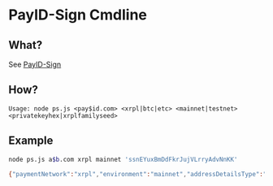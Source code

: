 # PayID-Sign Cmdline

  
## What?
See [PayID-Sign](https://github.com/codetsunami/payid-sign)
  
## How?
```
Usage: node ps.js <pay$id.com> <xrpl|btc|etc> <mainnet|testnet> <privatekeyhex|xrplfamilyseed>
```
## Example
```bash
node ps.js a$b.com xrpl mainnet 'ssnEYuxBmDdFkrJujVLrryAdvNnKK'

{"paymentNetwork":"xrpl","environment":"mainnet","addressDetailsType":"CryptoAddressDetails","addressDetails":{"address":"rHLgKbVWobTG4hahKH7fpzktDYXMoNphrS"},"signature":"3044022013456F17F3F51C4A1187E9B271D722E41F4AFC1174B241E46F30E06346DF501902202C966A0420BA6BBFD280845ABDB36188BDC1C53DC76B66E746C970ED71EDE39B","publicKey":"03C23F21792CC22DCCAB522D5A52E9BE5626F47C1D2D2B5BC270E5D8905B701833"}
``` 
